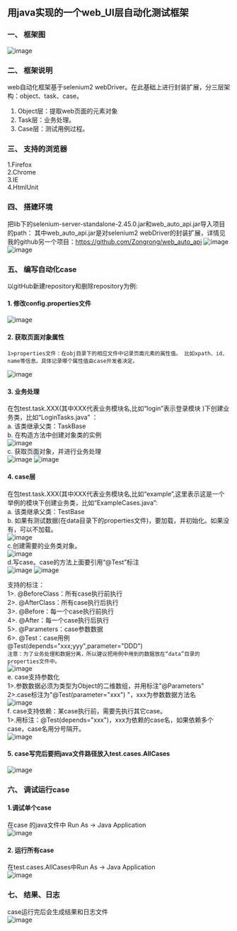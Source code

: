## 用java实现的一个web_UI层自动化测试框架

### 一、	框架图
 ![image](images/1.jpg)
 
### 二、	框架说明
web自动化框架基于selenium2 webDriver。在此基础上进行封装扩展，分三层架构：object、task、case。
1. Object层：提取web页面的元素对象
2. Task层：业务处理。
3. Case层：测试用例过程。

### 三、	支持的浏览器
 1.Firefox <br>
 2.Chrome <br>
 3.IE <br>
 4.HtmlUnit <br>

### 四、	搭建环境
把lib下的selenium-server-standalone-2.45.0.jar和web_auto_api.jar导入项目的path：
其中web_auto_api.jar是对selenium2 webDriver的封装扩展，详情见我的github另一个项目：https://github.com/Zongrong/web_auto_api
![image](images/2.jpg)
![image](images/3.jpg)

 ### 五、	编写自动化case
以gitHub新建repository和删除repository为例: 
#### 1. 修改config.properties文件
![image](images/4.jpg)
#### 2. 获取页面对象属性
	1>properties文件：在obj目录下的相应文件中记录页面元素的属性值。 比如xpath、id、name等信息。具体记录哪个属性值由case开发者决定。
 ![image](images/5.jpg)
#### 3. 业务处理
  在包test.task.XXX(其中XXX代表业务模块名,比如“login”表示登录模块
)下创建业务类，比如“LoginTasks.java” ：<br>
	a. 该类继承父类：TaskBase<br>
  b. 在构造方法中创建对象类的实例<br>
![image](images/6.jpg)<br>
  c. 获取页面对象，并进行业务处理<br>
![image](images/7.jpg)
![image](images/8.jpg) 
#### 4. case层
在包test.task.XXX(其中XXX代表业务模块名,比如“example”,这里表示这是一个举例的模块下创建业务类，比如“ExampleCases.java”:<br>
a. 该类继承父类：TestBase<br>
b. 如果有测试数据(在data目录下的properties文件)，要加载，并初始化。如果没有，可以不加载。<br>
![image](images/9.jpg)<br>
	c.创建需要的业务类对象。<br>
![image](images/10.jpg) <br>
	d.写case。case的方法上面要引用“@Test”标注<br>
![image](images/11.jpg)
![image](images/12.jpg)<br>

支持的标注：<br>
	1>. @BeforeClass：所有case执行前执行<br>
  2>. @AfterClass：所有case执行后执行<br>
	3>. @Before：每一个case执行前执行<br>
	4>. @After：每一个case执行后执行<br>
	5>. @Parameters：case参数数据<br>
	6>. @Test：case用例<br>
      @Test(depends="xxx;yyy",parameter="DDD")<br>
`注意：为了业务处理和数据分离，所以建议把用例中用到的数据放在“data”目录的properties文件中。`<br>
![image](images/13.jpg)<br>
e. case支持参数化<br>
	 1>.参数数据必须为类型为Object的二维数组，并用标注"@Parameters"<br>
   2>.case标注为"@Test(parameter="xxx") "，xxx为参数数据方法名<br>
![image](images/14.jpg)<br>
f. case支持依赖：某case执行前，需要先执行其它case。<br>
   1>.用标注：@Test(depends="xxx")，xxx为依赖的case名，如果依赖多个case，case名用分号隔开。<br>
![image](images/15.jpg)<br>
 #### 5. case写完后要把java文件路径放入test.cases.AllCases
![image](images/16.jpg)

### 六、	调试运行case
#### 1.调试单个case
在case 的java文件中 Run As -> Java Application<br>
![image](images/17.jpg)
  
#### 2. 运行所有case
在test.cases.AllCases中Run As -> Java Application<br>
![image](images/18.jpg)<br>

### 七、	结果、日志
case运行完后会生成结果和日志文件<br>
![image](images/19.jpg)

